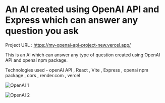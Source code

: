 # An AI created using OpenAI API and Express which can answer any question you ask  

Project URL : https://my-openai-api-project-new.vercel.app/  

This is an AI which can answer any type of question created using OpenAI API and openai npm package.  

Technologies used - openAI API , React , Vite , Express , openai npm package , cors , render.com , vercel  

![OpenAI 1](https://user-images.githubusercontent.com/100791045/210074391-af2571ca-ab89-4164-8db3-43d7202b91c6.PNG)

![OpenAI 2](https://user-images.githubusercontent.com/100791045/210074395-cecdfb34-5c36-4a2e-8b6c-3d4b206cf352.PNG)
